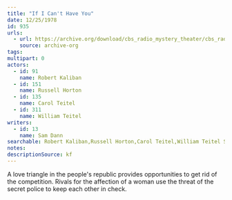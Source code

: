```yaml
---
title: "If I Can't Have You"
date: 12/25/1978
id: 935
urls: 
  - url: https://archive.org/download/cbs_radio_mystery_theater/cbs_radio_mystery_theater-0901-0950.zip/cbs_radio_mystery_theater-0901-0950%2Fcbsrmt_0935_if_i_cant_have_you.mp3
    source: archive-org
tags: 
multipart: 0
actors:  
  - id: 91
    name: Robert Kaliban  
  - id: 151
    name: Russell Horton  
  - id: 135
    name: Carol Teitel  
  - id: 311
    name: William Teitel
writers:  
  - id: 13
    name: Sam Dann
searchable: Robert Kaliban,Russell Horton,Carol Teitel,William Teitel Sam Dann
notes: 
descriptionSource: kf
---
```

A love triangle in the people's republic provides opportunities to get rid of the competition. Rivals for the affection of a woman use the threat of the secret police to keep each other in check.